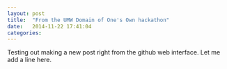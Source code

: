 ```yaml
---
layout: post
title:  "From the UMW Domain of One's Own hackathon"
date:   2014-11-22 17:41:04
categories: 
---
```


Testing out making a new post right from the github web interface. Let me add a line here. 



